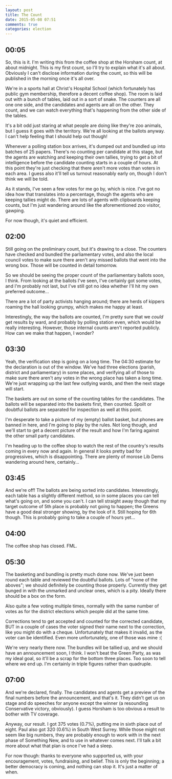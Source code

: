 ```yaml
---
layout: post
title: The Count
date: 2015-05-08 07:51
comments: true
categories: election
---
```


## 00:05

So, this is it. I'm writing this from the coffee shop at the Horsham count, at about midnight. This is my first count, so I'll try to explain what it's all about. Obviously I can't disclose information during the count, so this will be published in the morning once it's all over.

We're in a sports hall at Christ's Hospital School (which fortunately has public gym membership, therefore a decent coffee shop). The room is laid out with a bunch of tables, laid out in a sort of snake. The counters are all one one side, and the candidates and agents are all on the other. They count, and we can watch everything that's happening from the other side of the tables.

It's a bit odd just staring at what people are doing like they're zoo animals, but I guess it goes with the territory. We're all looking at the ballots anyway. I can't help feeling that I should help out though!

Whenever a polling station box arrives, it's dumped out and bundled up into batches of 25 papers. There's no counting per candidate at this stage, but the agents are watching and keeping their own tallies, trying to get a bit of intelligence before the candidate counting starts in a couple of hours. At this point they're just checking that there aren't more votes than voters in each area. I guess also it'll tell us turnout reasonably early on, though I don't think we will be told.

As it stands, I've seen a few votes for me go by, which is nice. I've got no idea how that translates into a percentage, though the agents who are keeping tallies might do. There are lots of agents with clipboards keeping counts, but I'm just wandering around like the aforementioned zoo visitor, gawping.

For now though, it's quiet and efficient.

## 02:00

Still going on the preliminary count, but it's drawing to a close. The counters have checked and bundled the parliamentary votes, and also the local council votes to make sure there aren't any missed ballots that went into the wrong box. Those will be counted in detail tomorrow.

So we should be seeing the proper count of the parliamentary ballots soon, I think. From looking at the ballots I've seen, I've certainly got some votes, and I'm probably not last, but I've still got no idea whether I'll hit my own preferred outcome...

There are a lot of party activists hanging around; there are herds of kippers roaming the hall looking grumpy, which makes me happy at least.

Interestingly, the way the ballots are counted, I'm pretty sure that we *could* get results by ward, and probably by polling station even, which would be really interesting. However, those internal counts aren't reported publicly. How can we make that happen, I wonder?

## 03:30

Yeah, the verification step is going on a long time. The 04:30 estimate for the declaration is out of the window. We've had three elections (parish, district and parliamentary) in some places, and verifying all of those to make sure there aren't any votes in the wrong place has taken a long time. We're just wrapping up the last few outlying wards, and then the next stage will start.

The baskets are out on some of the counting tables for the candidates. The ballots will be separated into the baskets first, then counted. Spoilt or doubtful ballots are separated for inspection as well at this point.

I'm desperate to take a picture of my (empty) ballot basket, but phones are banned in here, and I'm going to play by the rules. Not long though, and we'll start to get a decent picture of the result and how I'm faring against the other small party candidates.

I'm heading up to the coffee shop to watch the rest of the country's results coming in every now and again. In general it looks pretty bad for progressives, which is disappointing. There are plenty of morose Lib Dems wandering around here, certainly...

## 03:45

And we're off! The ballots are being sorted into candidates. Interestingly, each table has a slightly different method, so in some places you can tell what's going on, and some you can't. I can tell straight away though that my target outcome of 5th place is probably not going to happen; the Greens have a good deal stronger showing, by the look of it. Still hoping for 6th though. This is probably going to take a couple of hours yet...

## 04:00

The coffee shop has closed. FML.

## 05:30

The basketing and bundling is pretty much done now. We've just been round each table and reviewed the doubtful ballots. Lots of "none of the aboves"; we should definitely be counting those properly. Currently they get bunged in with the unmarked and unclear ones, which is a pity. Ideally there should be a box on the form.

Also quite a few voting multiple times, normally with the same number of votes as for the district elections which people did at the same time.

Corrections tend to get accepted and counted for the corrected candidate, BUT in a couple of cases the voter signed their name next to the correction, like you might do with a cheque. Unfortunately that makes it invalid, as the voter can be identified. Even more unfortunately, one of those was mine :(

We're very nearly there now. The bundles will be tallied up, and we should have an announcement soon, I think. I won't beat the Green Party, as was my ideal goal, so it'll be a scrap for the bottom three places. Too soon to tell where we end up. I'm certainly in triple figures rather than quadruple.

## 07:00

And we're declared, finally. The candidates and agents get a preview of the final numbers before the announcement, and that's it. They didn't get us on stage and do speeches for anyone except the winner (a resounding Conservative victory, obviously). I guess Horsham is too obvious a result to bother with TV coverage.

Anyway, our result. I got 375 votes (0.7%), putting me in sixth place out of eight. Paul also got 320 (0.6%) in South West Surrey. While those might not seem like big numbers, they are probably enough to work with in the next phase of Something New, and to use in whatever comes next. I'll talk a bit more about what that plan is once I've had a sleep.

For now though: thanks to everyone who supported us, with your encouragement, votes, fundraising, and belief. This is only the beginning; a better democracy is coming, and nothing can stop it. It's just a matter of when.
